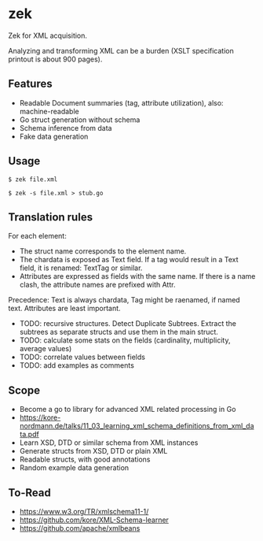 zek
===

Zek for XML acquisition.

Analyzing and transforming XML can be a burden (XSLT specification printout is about 900 pages).

Features
--------

* Readable Document summaries (tag, attribute utilization), also: machine-readable
* Go struct generation without schema
* Schema inference from data
* Fake data generation

Usage
-----

```shell
$ zek file.xml
```

```
$ zek -s file.xml > stub.go
```

Translation rules
-----------------

For each element:

* The struct name corresponds to the element name.
* The chardata is exposed as Text field. If a tag would result in a Text field,
  it is renamed: TextTag or similar.
* Attributes are expressed as fields with the same name. If there is a name
  clash, the attribute names are prefixed with Attr.

Precedence: Text is always chardata, Tag might be raenamed, if named text.
Attributes are least important.

* TODO: recursive structures. Detect Duplicate Subtrees. Extract the subtrees as
  separate structs and use them in the main struct.
* TODO: calculate some stats on the fields (cardinality, multiplicity, average values)
* TODO: correlate values between fields
* TODO: add examples as comments

Scope
-----

* Become a go to library for advanced XML related processing in Go
* https://kore-nordmann.de/talks/11_03_learning_xml_schema_definitions_from_xml_data.pdf
* Learn XSD, DTD or similar schema from XML instances
* Generate structs from XSD, DTD or plain XML
* Readable structs, with good annotations
* Random example data generation

To-Read
-------

* https://www.w3.org/TR/xmlschema11-1/
* https://github.com/kore/XML-Schema-learner
* https://github.com/apache/xmlbeans
